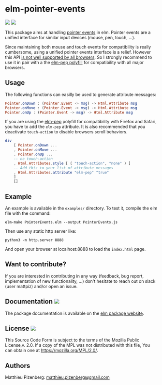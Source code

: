 # elm-pointer-events

[![][badge-license]][license]
[![][badge-doc]][doc]

[badge-doc]: https://img.shields.io/badge/documentation-latest-yellow.svg?style=flat-square
[doc]: http://package.elm-lang.org/packages/mpizenberg/elm-pointer-events/latest
[badge-license]: https://img.shields.io/badge/license-MPL--2.0-blue.svg?style=flat-square
[license]: https://www.mozilla.org/en-US/MPL/2.0/

This package aims at handling [pointer events][pointer-events] in elm.
Pointer events are a unified interface for similar input devices
(mouse, pen, touch, ...).

Since maintaining both mouse and touch events for compatibility
is really cumbersome, using a unified pointer events interface
is a relief.
However this API [is not well supported by all browsers][caniuse-pointer].
So I strongly recommend to use it in pair with a the [elm-pep polyfill][elm-pep]
for compatibility with all major browsers.

[pointer-events]: https://developer.mozilla.org/en-US/docs/Web/API/PointerEvent
[caniuse-pointer]: https://caniuse.com/#feat=pointer
[elm-pep]: https://github.com/mpizenberg/elm-pep


## Usage

The following functions can easilly be used
to generate attribute messages:

```elm
Pointer.onDown : (Pointer.Event -> msg) -> Html.Attribute msg
Pointer.onMove : (Pointer.Event -> msg) -> Html.Attribute msg
Pointer.onUp : (Pointer.Event -> msg) -> Html.Attribute msg
```

If you are using the [elm-pep][elm-pep] polyfill
for compatibility with Firefox and Safari,
you have to add the `elm-pep` attribute.
It is also recommended that you deactivate `touch-action`
to disable browsers scroll behaviors.


```elm
div
	[ Pointer.onDown ...
	, Pointer.onMove ...
	, Pointer.onUp ...
	-- no touch-action
	, Html.Attributes.style [ ( "touch-action", "none" ) ]
	-- Add this to your list of attribute messages
	, Html.Attributes.attribute "elm-pep" "true"
	]
	[]
```


## Example

An example is available in the `examples/` directory.
To test it, compile the elm file with the command:

```shell
elm-make PointerEvents.elm --output PointerEvents.js
```

Then use any static http server like:

```shell
python3 -m http.server 8888
```

And open your browser at localhost:8888
to load the `index.html` page.


## Want to contribute?

If you are interested in contributing in any way
(feedback, bug report, implementation of new functionality, ...)
don't hesitate to reach out on slack (user mattpiz)
and/or open an issue.


## Documentation [![][badge-doc]][doc]

The package documentation is available on the [elm package website][doc].


## License [![][badge-license]][license]

This Source Code Form is subject to the terms of the Mozilla Public License,v. 2.0.
If a copy of the MPL was not distributed with this file,
You can obtain one at https://mozilla.org/MPL/2.0/.


## Authors

Matthieu Pizenberg: matthieu.pizenberg@gmail.com
